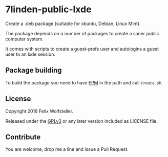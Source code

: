 # 7linden-public-lxde

Create a .deb package (suitable for xbuntu, Debian, Linux Mint).

The package depends on a number of packages to create a saner public computer system.

It comes with scripts to create a guest-prefs user and autologins a guest user to an lxde session.

## Package building

To build the package you need to have [FPM](https://github.com/jordansissel/fpm) in the path and call `create.sh`.

## License

Copyright 2016 Felix Wolfsteller.

Released under the [GPLv3](LICENSE) or any later version included as LICENSE file.

## Contribute

You are welcome, drop me a line and issue a Pull Request.
